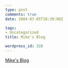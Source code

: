 ```yaml
---
type: post
comments: true
date: 2004-07-05T18:39:00Z

tags:
- Uncategorized
title: Mike's Blog

wordpress_id: 328
---
```


[Mike's Blog](http://www.michaelmoore.com/words/diary/)
